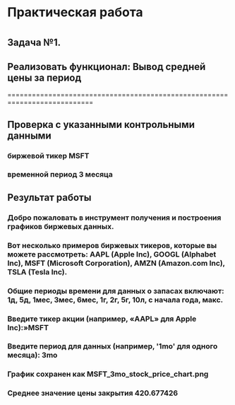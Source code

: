 # Практическая работа
# 
## Задача №1. 
## Реализовать функционал: Вывод средней цены за период
===========================================================================

## Проверка с указанными контрольными данными
### биржевой тикер MSFT
### временной период 3 месяца

## Результат работы

### Добро пожаловать в инструмент получения и построения графиков биржевых данных.
### Вот несколько примеров биржевых тикеров, которые вы можете рассмотреть: AAPL (Apple Inc), GOOGL (Alphabet Inc), MSFT (Microsoft Corporation), AMZN (Amazon.com Inc), TSLA (Tesla Inc).
### Общие периоды времени для данных о запасах включают: 1д, 5д, 1мес, 3мес, 6мес, 1г, 2г, 5г, 10л, с начала года, макс.
### Введите тикер акции (например, «AAPL» для Apple Inc):»MSFT
### Введите период для данных (например, '1mo' для одного месяца): 3mo
### График сохранен как MSFT_3mo_stock_price_chart.png
### Среднее значение цены закрытия 420.677426

